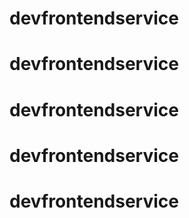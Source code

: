 # devfrontendservice
# devfrontendservice
# devfrontendservice
# devfrontendservice
# devfrontendservice
